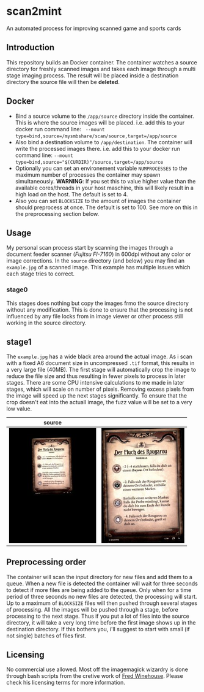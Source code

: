 # scan2mint
An automated process for improving scanned game and sports cards

## Introduction
This repository builds an Docker container. The container watches a source directory for freshly scanned images and takes each image through a multi stage imaging process. The result will be placed inside a destination directory the source file will then be __deleted__.

## Docker

* Bind a source volume to the `/app/source` directory inside the container. This is where the source images will be placed. i.e. add this to your docker run command line: ` --mount type=bind,source=/mysmbshare/scan/source,target=/app/source`
* Also bind a destination volume to `/app/destination`. The container will write the processed images there. i.e. add this to your docker run command line: `--mount type=bind,source="$(CURDIR)"/source,target=/app/source`
* Optionally you can set an environement variable `NUMPROCESSES` to the maximum number of processes the container may spawn simultaneously. __WARNING__: If you set this to value higher value than the available cores/threads in your host maschine, this will likely result in a high load on the host. The default is set to 4.
* Also you can set `BLOCKSIZE` to the amount of images the container should preprocess at once. The default is set to 100. See more on this in the preprocessing section below.

## Usage

My personal scan process start by scanning the images through a document feeder scanner (*Fujitsu FI-7160*) in 600dpi without any color or image corrections. In the `source` directory (and below) you may find an `example.jpg` of a scanned image. This example has multiple issues which each stage tries to correct.

### stage0
This stages does nothing but copy the images frmo the source directory without any modification. This is done to ensure that the processing is not influenced by any file locks from in image viewer or other process still working in the source directory.

## stage1
The `example.jpg` has a wide black area around the actual image. As i scan with a fixed A6 document size in uncompressed `.tif` format, this results in a very large file (40MB). The first stage will automatically crop the image to reduce the file size and thus resulting in fewer pixels to process in later stages. There are some CPU intensive calculations to me made in later stages, which will scale on number of pixels. Removing excess pixels from the image will speed up the next stages significantly. To ensure that the crop doesn't eat into the actuall image, the fuzz value will be set to a very low value.

| source                                                                |                                                             |
|-----------------------------------------------------------------------|-------------------------------------------------------------|
|![example.jpg](docimages/example_source.jpg "source files scaled down")| ![stage1.jpg](docimages/example_stage1.jpg "cropped")       |


## Preprocessing order

The container will scan the input directory for new files and add them to a queue. When a new file is detected the container will wait for three seconds to detect if more files are being added to the queue. Only when for a time period of three seconds no new files are detected, the processing will start. Up to a maximum of `BLOCKSIZE` files will then pushed through several stages of processing. All the images will be pushed through a stage, before processing to the next stage. Thus if you put a lot of files into the source directory, it will take a very long time before the first image shows up in the destination directory. If this bothers you, i'll suggest to start with small (if not single) batches of files first.

## Licensing
No commercial use allowed. Most off the imagemagick wizardry is done through bash scripts from the cretive work of [Fred Winehouse](http://www.fmwconcepts.com/imagemagick/index.php). Please check his licensing terms for more information.




